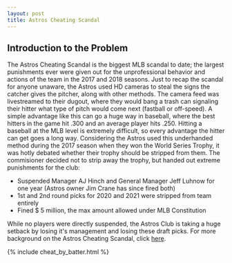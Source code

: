 ```yaml
---
layout: post
title: Astros Cheating Scandal
---
```


## Introduction to the Problem

The Astros Cheating Scandal is the biggest MLB scandal to date; the largest punishments ever were given out for the 
unprofessional behavior and actions of the team in the 2017 and 2018 seasons. Just to recap the scandal for anyone unaware, 
the Astros used HD cameras to steal the signs the catcher gives the pitcher, along with other methods. The camera feed was 
livestreamed to their dugout, where they would bang a trash can signaling their hitter what type of pitch would come next 
(fastball or off-speed). A simple advantage like this can go a huge way in baseball, where the best hitters in the game 
hit .300 and an average player hits .250. Hitting a baseball at the MLB level is extremely difficult, so every advantage 
the hitter can get goes a long way. Considering the Astros used this underhanded method during the 2017 season when they won 
the World Series Trophy, it was hotly debated whether their trophy should be stripped from them. The commisioner decided not 
to strip away the trophy, but handed out extreme punishments for the club: 

-   Suspended Manager AJ Hinch and General Manager Jeff Luhnow for one year (Astros owner Jim Crane has since fired both)
-   1st and 2nd round picks for 2020 and 2021 were stripped from team entirely
-   Fined $ 5 million, the max amount allowed under MLB Constitution

While no players were directly suspended, the Astros Club is taking a huge setback by losing it's management and losing these 
draft picks. For more background on the Astros Cheating Scandal, click [here](https://www.si.com/mlb/2020/01/13/houston-astros-cheating-punishment).

{% include cheat_by_batter.html %} 
